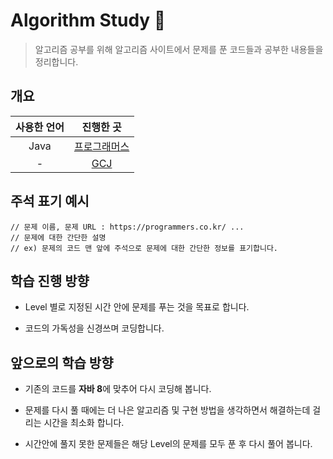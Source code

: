 Algorithm Study &#128221;
===

> 알고리즘 공부를 위해 알고리즘 사이트에서 문제를 푼 코드들과 공부한 내용들을 정리합니다.

개요
---

| 사용한 언어 | 진행한 곳 |
|:----:|:----:|
| Java | [프로그래머스](https://programmers.co.kr) |
|  -   | [GCJ](https://codingcompetitions.withgoogle.com/codejam) |


주석 표기 예시
---

```
// 문제 이름, 문제 URL : https://programmers.co.kr/ ...
// 문제에 대한 간단한 설명
// ex) 문제의 코드 맨 앞에 주석으로 문제에 대한 간단한 정보를 표기합니다.
```

학습 진행 방향
---

- Level 별로 지정된 시간 안에 문제를 푸는 것을 목표로 합니다.

- 코드의 가독성을 신경쓰며 코딩합니다.

앞으로의 학습 방향
---

- 기존의 코드를 **자바 8**에 맞추어 다시 코딩해 봅니다.

- 문제를 다시 풀 때에는 더 나은 알고리즘 및 구현 방법을 생각하면서 해결하는데 걸리는 시간을 최소화 합니다.

- 시간안에 풀지 못한 문제들은 해당 Level의 문제를 모두 푼 후 다시 풀어 봅니다.
